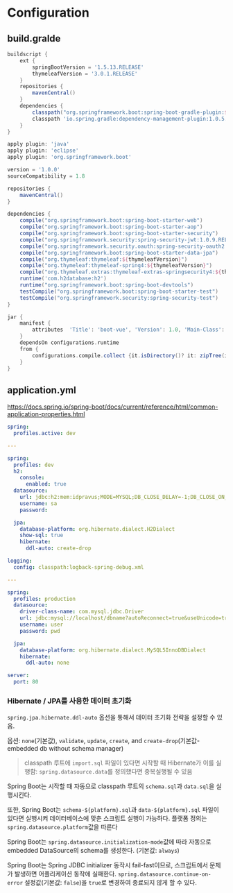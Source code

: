 # Configuration

## build.gralde

```groovy
buildscript {
    ext {
        springBootVersion = '1.5.13.RELEASE'
        thymeleafVersion = '3.0.1.RELEASE'
    }
    repositories {
        mavenCentral()
    }
    dependencies {
        classpath("org.springframework.boot:spring-boot-gradle-plugin:${springBootVersion}")
        classpath 'io.spring.gradle:dependency-management-plugin:1.0.5.RELEASE'
    }
}

apply plugin: 'java'
apply plugin: 'eclipse'
apply plugin: 'org.springframework.boot'

version = '1.0.0'
sourceCompatibility = 1.8

repositories {
    mavenCentral()
}

dependencies {
    compile("org.springframework.boot:spring-boot-starter-web")
    compile("org.springframework.boot:spring-boot-starter-aop")
    compile("org.springframework.boot:spring-boot-starter-security")
    compile("org.springframework.security:spring-security-jwt:1.0.9.RELEASE")
    compile("org.springframework.security.oauth:spring-security-oauth2:2.3.3.RELEASE")
    compile("org.springframework.boot:spring-boot-starter-data-jpa")
    compile("org.thymeleaf:thymeleaf:${thymeleafVersion}")
    compile("org.thymeleaf:thymeleaf-spring4:${thymeleafVersion}")
    compile("org.thymeleaf.extras:thymeleaf-extras-springsecurity4:${thymeleafVersion}")
    runtime('com.h2database:h2')
    runtime("org.springframework.boot:spring-boot-devtools")
    testCompile("org.springframework.boot:spring-boot-starter-test")
    testCompile("org.springframework.security:spring-security-test")
}

jar {
    manifest {
        attributes  'Title': 'boot-vue', 'Version': 1.0, 'Main-Class': 'kr.pravusid.WebApplication'
    }
    dependsOn configurations.runtime
    from {
        configurations.compile.collect {it.isDirectory()? it: zipTree(it)}
    }
}
```

## application.yml

<https://docs.spring.io/spring-boot/docs/current/reference/html/common-application-properties.html>

```yml
spring:
  profiles.active: dev

---

spring:
  profiles: dev
  h2:
    console:
      enabled: true
  datasource:
    url: jdbc:h2:mem:idpravus;MODE=MYSQL;DB_CLOSE_DELAY=-1;DB_CLOSE_ON_EXIT=FALSE
    username: sa
    password:

  jpa:
    database-platform: org.hibernate.dialect.H2Dialect
    show-sql: true
    hibernate:
      ddl-auto: create-drop

logging:
  config: classpath:logback-spring-debug.xml

---

spring:
  profiles: production
  datasource:
    driver-class-name: com.mysql.jdbc.Driver
    url: jdbc:mysql://localhost/dbname?autoReconnect=true&useUnicode=true&characterEncoding=utf8
    username: user
    password: pwd

  jpa:
    database-platform: org.hibernate.dialect.MySQL5InnoDBDialect
    hibernate:
      ddl-auto: none

server:
  port: 80
```

### Hibernate / JPA를 사용한 데이터 초기화

`spring.jpa.hibernate.ddl-auto` 옵션을 통해서 데이터 초기화 전략을 설정할 수 있음.

옵션: `none`(기본값), `validate`, `update`, `create`, and `create-drop`(기본값-embedded db without schema manager)

> classpath 루트에 `import.sql` 파일이 있다면 시작할 때 Hibernate가 이를 실행함: `spring.datasource.data`를 정의했다면 중복실행될 수 있음

Spring Boot는 시작할 때 자동으로 classpath 루트의 `schema.sql`과 `data.sql`을 실행시킨다.

또한, Spring Boot는 `schema-${platform}.sql`과 `data-${platform}.sql` 파일이 있다면 실행시켜 데이터베이스에 맞춘 스크립트 실행이 가능하다.
플랫폼 정의는 `spring.datasource.platform`값을 따른다

Spring Boot는 `spring.datasource.initialization-mode`값에 따라 자동으로 embedded DataSource의 schema를 생성한다. (기본값: `always`)

Spring Boot는 Spring JDBC initializer 동작시 fail-fast이므로, 스크립트에서 문제가 발생하면 어플리케이션 동작에 실패한다.
`spring.datasource.continue-on-error` 설정값(기본값: `false`)을 `true`로 변경하여 종료되지 않게 할 수 있다.
